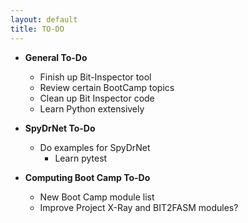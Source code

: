 ```yaml
---
layout: default
title: TO-DO
---
```


* **General To-Do**
  * Finish up Bit-Inspector tool
  * Review certain BootCamp topics
  * Clean up Bit Inspector code
  * Learn Python extensively

* **SpyDrNet To-Do**
  * Do examples for SpyDrNet
    * Learn pytest

* **Computing Boot Camp To-Do**
  * New Boot Camp module list
  * Improve Project X-Ray and BIT2FASM modules?

<!-- 
Log Template

### Week N: , 2021

* **Monday**:
  *
* **Tuesday**: 
  *
* **Wednesday**: 
  *
* **Thursday**: 
  *
* **Friday**:
 -->
